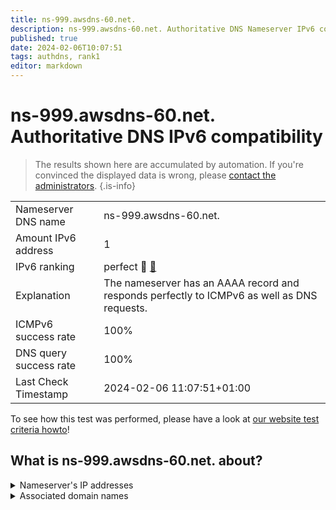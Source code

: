 ```yaml
---
title: ns-999.awsdns-60.net.
description: ns-999.awsdns-60.net. Authoritative DNS Nameserver IPv6 compatibility
published: true
date: 2024-02-06T10:07:51
tags: authdns, rank1
editor: markdown
---
```


# ns-999.awsdns-60.net. Authoritative DNS IPv6 compatibility

> The results shown here are accumulated by automation. If you're convinced the displayed data is wrong, please [contact the administrators](/howto/chat). 
{.is-info}




|   |   |
| - | - |
| Nameserver DNS name | ns-999.awsdns-60.net.
| Amount IPv6 address | 1
| IPv6 ranking | perfect :1st_place_medal: [🔗](/howto/ranking) |
| Explanation | The nameserver has an AAAA record and responds perfectly to ICMPv6 as well as DNS requests. |
| ICMPv6 success rate | 100%|
| DNS query success rate | 100% |
| Last Check Timestamp | 2024-02-06 11:07:51+01:00 |

To see how this test was performed, please have a look at [our website test criteria howto](/howto/testcriteria/authdns)!


## What is ns-999.awsdns-60.net. about?




<details>
<summary>Nameserver's IP addresses</summary>

2600:9000:5303:e700::1

</details>



<details>
<summary>Associated domain names</summary>

www.gsk.com

</details>

